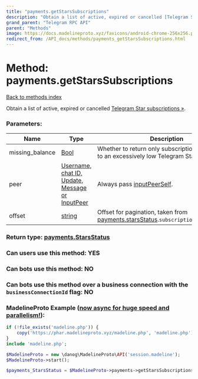 ```yaml
---
title: "payments.getStarsSubscriptions"
description: "Obtain a list of active, expired or cancelled [Telegram Star subscriptions »](https://core.telegram.org/api/invites#paid-invite-links)."
grand_parent: "Telegram RPC API"
parent: "Methods"
image: https://docs.madelineproto.xyz/favicons/android-chrome-256x256.png
redirect_from: /API_docs/methods/payments_getStarsSubscriptions.html
---
```

# Method: payments.getStarsSubscriptions
[Back to methods index](index.html)



Obtain a list of active, expired or cancelled [Telegram Star subscriptions »](https://core.telegram.org/api/invites#paid-invite-links).

### Parameters:

| Name     |    Type       | Description | Required |
|----------|---------------|-------------|----------|
|missing\_balance|[Bool](/API_docs/types/Bool.html) | Whether to return only subscriptions expired due to an excessively low Telegram Star balance. | Optional|
|peer|[Username, chat ID, Update, Message or InputPeer](/API_docs/types/InputPeer.html) | Always pass [inputPeerSelf](../constructors/inputPeerSelf.html). | Optional|
|offset|[string](/API_docs/types/string.html) | Offset for pagination, taken from [payments.starsStatus](../constructors/payments.starsStatus.html).`subscriptions_next_offset`. | Optional|


### Return type: [payments.StarsStatus](/API_docs/types/payments.StarsStatus.html)

### Can users use this method: **YES**


### Can bots use this method: **NO**


### Can bots use this method over a business connection with the `businessConnectionId` flag: **NO**


### MadelineProto Example ([now async for huge speed and parallelism!](https://docs.madelineproto.xyz/docs/ASYNC.html)):


```php
if (!file_exists('madeline.php')) {
    copy('https://phar.madelineproto.xyz/madeline.php', 'madeline.php');
}
include 'madeline.php';

$MadelineProto = new \danog\MadelineProto\API('session.madeline');
$MadelineProto->start();

$payments_StarsStatus = $MadelineProto->payments->getStarsSubscriptions(missing_balance: $Bool, peer: $InputPeer, offset: 'string', );
```

